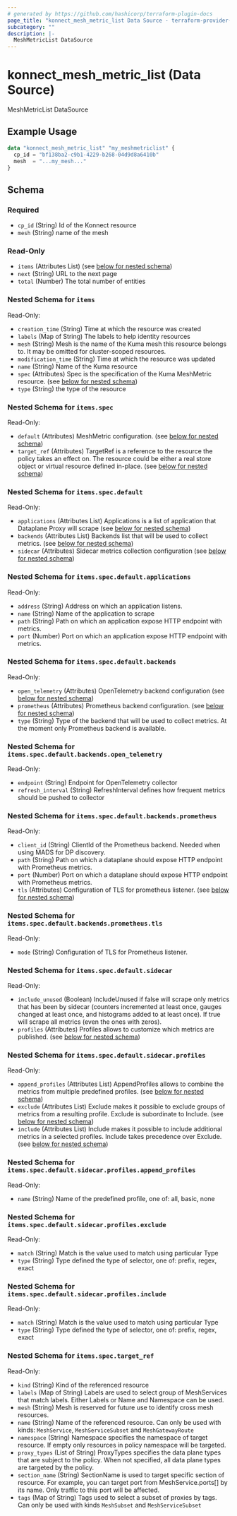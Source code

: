 ```yaml
---
# generated by https://github.com/hashicorp/terraform-plugin-docs
page_title: "konnect_mesh_metric_list Data Source - terraform-provider-konnect"
subcategory: ""
description: |-
  MeshMetricList DataSource
---
```


# konnect_mesh_metric_list (Data Source)

MeshMetricList DataSource

## Example Usage

```terraform
data "konnect_mesh_metric_list" "my_meshmetriclist" {
  cp_id = "bf138ba2-c9b1-4229-b268-04d9d8a6410b"
  mesh  = "...my_mesh..."
}
```

<!-- schema generated by tfplugindocs -->
## Schema

### Required

- `cp_id` (String) Id of the Konnect resource
- `mesh` (String) name of the mesh

### Read-Only

- `items` (Attributes List) (see [below for nested schema](#nestedatt--items))
- `next` (String) URL to the next page
- `total` (Number) The total number of entities

<a id="nestedatt--items"></a>
### Nested Schema for `items`

Read-Only:

- `creation_time` (String) Time at which the resource was created
- `labels` (Map of String) The labels to help identity resources
- `mesh` (String) Mesh is the name of the Kuma mesh this resource belongs to. It may be omitted for cluster-scoped resources.
- `modification_time` (String) Time at which the resource was updated
- `name` (String) Name of the Kuma resource
- `spec` (Attributes) Spec is the specification of the Kuma MeshMetric resource. (see [below for nested schema](#nestedatt--items--spec))
- `type` (String) the type of the resource

<a id="nestedatt--items--spec"></a>
### Nested Schema for `items.spec`

Read-Only:

- `default` (Attributes) MeshMetric configuration. (see [below for nested schema](#nestedatt--items--spec--default))
- `target_ref` (Attributes) TargetRef is a reference to the resource the policy takes an effect on.
The resource could be either a real store object or virtual resource
defined in-place. (see [below for nested schema](#nestedatt--items--spec--target_ref))

<a id="nestedatt--items--spec--default"></a>
### Nested Schema for `items.spec.default`

Read-Only:

- `applications` (Attributes List) Applications is a list of application that Dataplane Proxy will scrape (see [below for nested schema](#nestedatt--items--spec--default--applications))
- `backends` (Attributes List) Backends list that will be used to collect metrics. (see [below for nested schema](#nestedatt--items--spec--default--backends))
- `sidecar` (Attributes) Sidecar metrics collection configuration (see [below for nested schema](#nestedatt--items--spec--default--sidecar))

<a id="nestedatt--items--spec--default--applications"></a>
### Nested Schema for `items.spec.default.applications`

Read-Only:

- `address` (String) Address on which an application listens.
- `name` (String) Name of the application to scrape
- `path` (String) Path on which an application expose HTTP endpoint with metrics.
- `port` (Number) Port on which an application expose HTTP endpoint with metrics.


<a id="nestedatt--items--spec--default--backends"></a>
### Nested Schema for `items.spec.default.backends`

Read-Only:

- `open_telemetry` (Attributes) OpenTelemetry backend configuration (see [below for nested schema](#nestedatt--items--spec--default--backends--open_telemetry))
- `prometheus` (Attributes) Prometheus backend configuration. (see [below for nested schema](#nestedatt--items--spec--default--backends--prometheus))
- `type` (String) Type of the backend that will be used to collect metrics. At the moment only Prometheus backend is available.

<a id="nestedatt--items--spec--default--backends--open_telemetry"></a>
### Nested Schema for `items.spec.default.backends.open_telemetry`

Read-Only:

- `endpoint` (String) Endpoint for OpenTelemetry collector
- `refresh_interval` (String) RefreshInterval defines how frequent metrics should be pushed to collector


<a id="nestedatt--items--spec--default--backends--prometheus"></a>
### Nested Schema for `items.spec.default.backends.prometheus`

Read-Only:

- `client_id` (String) ClientId of the Prometheus backend. Needed when using MADS for DP discovery.
- `path` (String) Path on which a dataplane should expose HTTP endpoint with Prometheus metrics.
- `port` (Number) Port on which a dataplane should expose HTTP endpoint with Prometheus metrics.
- `tls` (Attributes) Configuration of TLS for prometheus listener. (see [below for nested schema](#nestedatt--items--spec--default--backends--prometheus--tls))

<a id="nestedatt--items--spec--default--backends--prometheus--tls"></a>
### Nested Schema for `items.spec.default.backends.prometheus.tls`

Read-Only:

- `mode` (String) Configuration of TLS for Prometheus listener.




<a id="nestedatt--items--spec--default--sidecar"></a>
### Nested Schema for `items.spec.default.sidecar`

Read-Only:

- `include_unused` (Boolean) IncludeUnused if false will scrape only metrics that has been by sidecar (counters incremented
at least once, gauges changed at least once, and histograms added to at
least once). If true will scrape all metrics (even the ones with zeros).
- `profiles` (Attributes) Profiles allows to customize which metrics are published. (see [below for nested schema](#nestedatt--items--spec--default--sidecar--profiles))

<a id="nestedatt--items--spec--default--sidecar--profiles"></a>
### Nested Schema for `items.spec.default.sidecar.profiles`

Read-Only:

- `append_profiles` (Attributes List) AppendProfiles allows to combine the metrics from multiple predefined profiles. (see [below for nested schema](#nestedatt--items--spec--default--sidecar--profiles--append_profiles))
- `exclude` (Attributes List) Exclude makes it possible to exclude groups of metrics from a resulting profile.
Exclude is subordinate to Include. (see [below for nested schema](#nestedatt--items--spec--default--sidecar--profiles--exclude))
- `include` (Attributes List) Include makes it possible to include additional metrics in a selected profiles.
Include takes precedence over Exclude. (see [below for nested schema](#nestedatt--items--spec--default--sidecar--profiles--include))

<a id="nestedatt--items--spec--default--sidecar--profiles--append_profiles"></a>
### Nested Schema for `items.spec.default.sidecar.profiles.append_profiles`

Read-Only:

- `name` (String) Name of the predefined profile, one of: all, basic, none


<a id="nestedatt--items--spec--default--sidecar--profiles--exclude"></a>
### Nested Schema for `items.spec.default.sidecar.profiles.exclude`

Read-Only:

- `match` (String) Match is the value used to match using particular Type
- `type` (String) Type defined the type of selector, one of: prefix, regex, exact


<a id="nestedatt--items--spec--default--sidecar--profiles--include"></a>
### Nested Schema for `items.spec.default.sidecar.profiles.include`

Read-Only:

- `match` (String) Match is the value used to match using particular Type
- `type` (String) Type defined the type of selector, one of: prefix, regex, exact





<a id="nestedatt--items--spec--target_ref"></a>
### Nested Schema for `items.spec.target_ref`

Read-Only:

- `kind` (String) Kind of the referenced resource
- `labels` (Map of String) Labels are used to select group of MeshServices that match labels. Either Labels or
Name and Namespace can be used.
- `mesh` (String) Mesh is reserved for future use to identify cross mesh resources.
- `name` (String) Name of the referenced resource. Can only be used with kinds: `MeshService`,
`MeshServiceSubset` and `MeshGatewayRoute`
- `namespace` (String) Namespace specifies the namespace of target resource. If empty only resources in policy namespace
will be targeted.
- `proxy_types` (List of String) ProxyTypes specifies the data plane types that are subject to the policy. When not specified,
all data plane types are targeted by the policy.
- `section_name` (String) SectionName is used to target specific section of resource.
For example, you can target port from MeshService.ports[] by its name. Only traffic to this port will be affected.
- `tags` (Map of String) Tags used to select a subset of proxies by tags. Can only be used with kinds
`MeshSubset` and `MeshServiceSubset`
